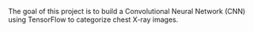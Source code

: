 The goal of this project is to build a Convolutional Neural Network (CNN) using TensorFlow to categorize chest X-ray images.
